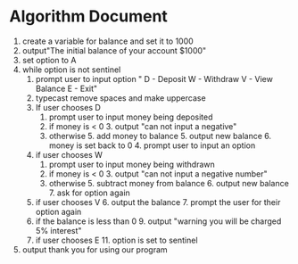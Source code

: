 # Algorithm Document
1. create a variable for balance and set it to 1000
2. output"The initial balance of your account $1000"
2. set option to A
3. while option is not sentinel
   1. prompt user to input option "
   D - Deposit
   W - Withdraw
   V - View Balance
   E - Exit"
   2. typecast remove spaces and make uppercase
   4. If user chooses D
      1. prompt user to input money being deposited 
      2. if money is < 0
         3. output "can not input a negative"
      4. otherwise
         5. add money to balance
         5. output new balance
         6. money is set back to 0
         4. prompt user to input an option
   4. if user chooses W 
      1. prompt user to input money being withdrawn 
      2. if money is < 0
         3. output "can not input a negative number"
      4. otherwise
         5. subtract money from balance
         6. output new balance
         7. ask for option again
   5. if user chooses V
      6. output the balance
      7. prompt the user for their option again
   8. if the balance is less than 0
      9. output "warning you will be charged 5% interest"
   10. if user chooses E
       11. option is set to sentinel
10. output thank you for using our program
   

